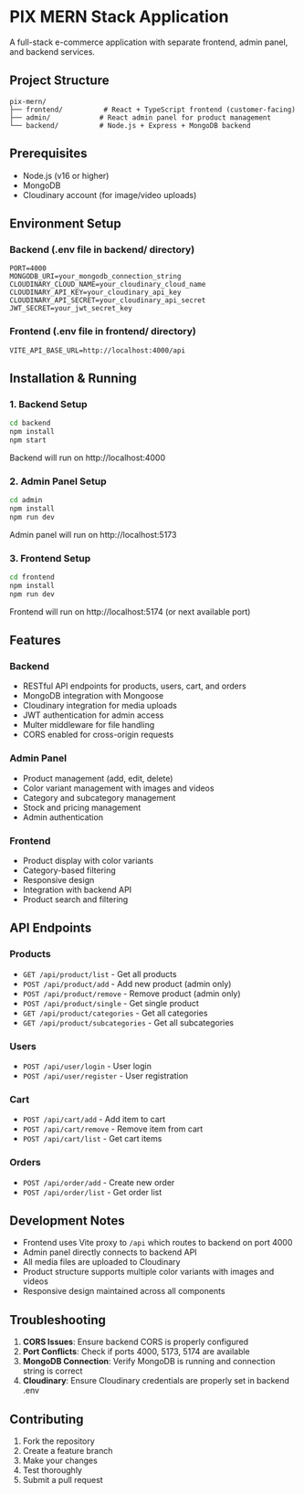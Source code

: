 # PIX MERN Stack Application

A full-stack e-commerce application with separate frontend, admin panel, and backend services.

## Project Structure

```
pix-mern/
├── frontend/          # React + TypeScript frontend (customer-facing)
├── admin/            # React admin panel for product management
└── backend/          # Node.js + Express + MongoDB backend
```

## Prerequisites

- Node.js (v16 or higher)
- MongoDB
- Cloudinary account (for image/video uploads)

## Environment Setup

### Backend (.env file in backend/ directory)
```env
PORT=4000
MONGODB_URI=your_mongodb_connection_string
CLOUDINARY_CLOUD_NAME=your_cloudinary_cloud_name
CLOUDINARY_API_KEY=your_cloudinary_api_key
CLOUDINARY_API_SECRET=your_cloudinary_api_secret
JWT_SECRET=your_jwt_secret_key
```

### Frontend (.env file in frontend/ directory)
```env
VITE_API_BASE_URL=http://localhost:4000/api
```

## Installation & Running

### 1. Backend Setup
```bash
cd backend
npm install
npm start
```
Backend will run on http://localhost:4000

### 2. Admin Panel Setup
```bash
cd admin
npm install
npm run dev
```
Admin panel will run on http://localhost:5173

### 3. Frontend Setup
```bash
cd frontend
npm install
npm run dev
```
Frontend will run on http://localhost:5174 (or next available port)

## Features

### Backend
- RESTful API endpoints for products, users, cart, and orders
- MongoDB integration with Mongoose
- Cloudinary integration for media uploads
- JWT authentication for admin access
- Multer middleware for file handling
- CORS enabled for cross-origin requests

### Admin Panel
- Product management (add, edit, delete)
- Color variant management with images and videos
- Category and subcategory management
- Stock and pricing management
- Admin authentication

### Frontend
- Product display with color variants
- Category-based filtering
- Responsive design
- Integration with backend API
- Product search and filtering

## API Endpoints

### Products
- `GET /api/product/list` - Get all products
- `POST /api/product/add` - Add new product (admin only)
- `POST /api/product/remove` - Remove product (admin only)
- `POST /api/product/single` - Get single product
- `GET /api/product/categories` - Get all categories
- `GET /api/product/subcategories` - Get all subcategories

### Users
- `POST /api/user/login` - User login
- `POST /api/user/register` - User registration

### Cart
- `POST /api/cart/add` - Add item to cart
- `POST /api/cart/remove` - Remove item from cart
- `POST /api/cart/list` - Get cart items

### Orders
- `POST /api/order/add` - Create new order
- `POST /api/order/list` - Get order list

## Development Notes

- Frontend uses Vite proxy to `/api` which routes to backend on port 4000
- Admin panel directly connects to backend API
- All media files are uploaded to Cloudinary
- Product structure supports multiple color variants with images and videos
- Responsive design maintained across all components

## Troubleshooting

1. **CORS Issues**: Ensure backend CORS is properly configured
2. **Port Conflicts**: Check if ports 4000, 5173, 5174 are available
3. **MongoDB Connection**: Verify MongoDB is running and connection string is correct
4. **Cloudinary**: Ensure Cloudinary credentials are properly set in backend .env

## Contributing

1. Fork the repository
2. Create a feature branch
3. Make your changes
4. Test thoroughly
5. Submit a pull request
